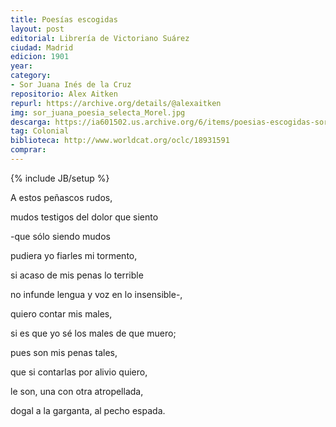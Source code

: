 ```yaml
---
title: Poesías escogidas
layout: post
editorial: Librería de Victoriano Suárez
ciudad: Madrid
edicion: 1901
year: 
category:
- Sor Juana Inés de la Cruz
repositorio: Alex Aitken
repurl: https://archive.org/details/@alexaitken
img: sor_juana_poesia_selecta_Morel.jpg
descarga: https://ia601502.us.archive.org/6/items/poesias-escogidas-sor-juana/Poesias%20escogidas%20Sor%20Juana.pdf
tag: Colonial
biblioteca: http://www.worldcat.org/oclc/18931591
comprar:
---
```

{% include JB/setup %}
 
A estos peñascos rudos,
 
mudos testigos del dolor que siento
 
-que sólo siendo mudos
 
pudiera yo fiarles mi tormento,
 
si acaso de mis penas lo terrible
 
no infunde lengua y voz en lo insensible-,
 

quiero contar mis males,
 
si es que yo sé los males de que muero;
 
pues son mis penas tales,
 
que si contarlas por alivio quiero,
 
le son, una con otra atropellada,
 
dogal a la garganta, al pecho espada.
